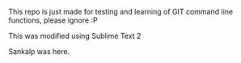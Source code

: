 This repo is just made for testing and learning of GIT command line functions, please ignore :P


This was modified using Sublime Text 2


Sankalp was here.